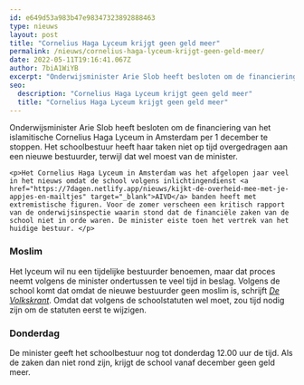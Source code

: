 ```yaml
---
id: e649d53a983b47e98347323892888463
type: nieuws
layout: post
title: "Cornelius Haga Lyceum krijgt geen geld meer"
permalink: /nieuws/cornelius-haga-lyceum-krijgt-geen-geld-meer/
date: 2022-05-11T19:16:41.067Z
author: 7biA1WiYB
excerpt: "Onderwijsminister Arie Slob heeft besloten om de financiering van het islamitische Cornelius Haga Lyceum in Amsterdam per 1 december te stoppen. Het schoolbestuur heeft haar taken niet op tijd overgedragen aan een nieuwe bestuurder, terwijl dat wel moest van de minister.   "
seo:
  description: "Cornelius Haga Lyceum krijgt geen geld meer"
  title: "Cornelius Haga Lyceum krijgt geen geld meer"
---
```

Onderwijsminister Arie Slob heeft besloten om de financiering van het islamitische Cornelius Haga Lyceum in Amsterdam per 1 december te stoppen. Het schoolbestuur heeft haar taken niet op tijd overgedragen aan een nieuwe bestuurder, terwijl dat wel moest van de minister.   

    <p>Het Cornelius Haga Lyceum in Amsterdam was het afgelopen jaar veel in het nieuws omdat de school volgens inlichtingendienst <a href="https://7dagen.netlify.app/nieuws/kijkt-de-overheid-mee-met-je-appjes-en-mailtjes" target="_blank">AIVD</a> banden heeft met extremistische figuren. Voor de zomer verscheen een kritisch rapport van de onderwijsinspectie waarin stond dat de financiële zaken van de school niet in orde waren. De minister eiste toen het vertrek van het huidige bestuur. </p>
<h3>Moslim</h3>
<p>Het lyceum wil nu een tijdelijke bestuurder benoemen, maar dat proces neemt volgens de minister ondertussen te veel tijd in beslag. Volgens de school komt dat omdat de nieuwe bestuurder geen moslim is, schrijft <a href="https://www.volkskrant.nl/nieuws-achtergrond/haga-lyceum-kan-interim-bestuurder-nog-niet-aanstellen-omdat-hij-geen-moslim-is~bc99558c/" target="_blank"><em>De Volkskrant</em></a>. Omdat dat volgens de schoolstatuten wel moet, zou tijd nodig zijn om de statuten eerst te wijzigen.</p>
<h3>Donderdag</h3>
<p>De minister geeft het schoolbestuur nog tot donderdag 12.00 uur de tijd. Als de zaken dan niet rond zijn, krijgt de school vanaf december geen geld meer.</p>  
